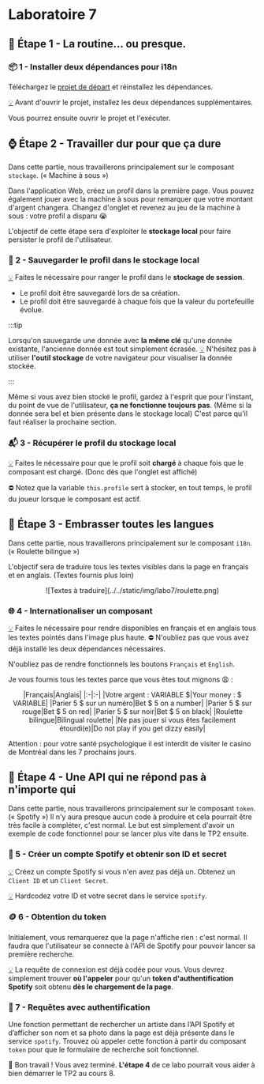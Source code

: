 # Laboratoire 7

## 🐌 Étape 1 - La routine... ou presque.

### 📦 1 - Installer deux dépendances pour i18n

Téléchargez le [projet de départ](../../static/files/labo7.zip) et réinstallez les dépendances.

[💡](/cours/rencontre4.1#étape-1----installer-deux-dépendances) Avant d'ouvrir le projet, installez les deux dépendances supplémentaires.

Vous pourrez ensuite ouvrir le projet et l'exécuter.

## ⌚ Étape 2 - Travailler dur pour que ça dure

Dans cette partie, nous travaillerons principalement sur le composant `stockage`. (« Machine à sous »)

Dans l'application Web, créez un profil dans la première page. Vous pouvez également jouer avec la machine à sous pour remarquer que votre montant d'argent changera. Changez d'onglet et revenez au jeu de la machine à sous : votre profil a disparu 😭

L'objectif de cette étape sera d'exploiter le **stockage local** pour faire persister le profil de l'utilisateur.

### 💾 2 - Sauvegarder le profil dans le stockage local

[💡](/cours/rencontre4.1#-sauvegarder-une-donnée-dun-autre-type-que-string) Faites le nécessaire pour ranger le profil dans le **stockage de session**. 

* Le profil doit être sauvegardé lors de sa création.
* Le profil doit être sauvegardé à chaque fois que la valeur du portefeuille évolue.

:::tip

Lorsqu'on sauvegarde une donnée avec **la même clé** qu'une donnée existante, l'ancienne donnée est tout simplement écrasée.
[💡](/cours/rencontre4.1#-vérifier-le-stockage-local-dans-le-navigateur) N'hésitez pas à utiliser **l'outil stockage** de votre navigateur pour visualiser la donnée stockée. 

:::

Même si vous avez bien stocké le profil, gardez à l'esprit que pour l'instant, du point de vue de l'utilisateur, **ça ne fonctionne toujours pas**. (Même si la donnée sera bel et bien présente dans le stockage local) C'est parce qu'il faut réaliser la prochaine section.

### 📬 3 - Récupérer le profil du stockage local

[💡](/cours/rencontre4.1#-récupérer-une-donnée-dun-autre-type-que-string) Faites le nécessaire pour que le profil soit **chargé** à chaque
fois que le composant est chargé. (Donc dès que l'onglet est affiché)

⛔ Notez que la variable `this.profile` sert à stocker, en tout temps, le profil du joueur lorsque le composant est actif.

## 👅 Étape 3 - Embrasser toutes les langues

Dans cette partie, nous travaillerons principalement sur le composant `i18n`. (« Roulette bilingue »)

L'objectif sera de traduire tous les textes visibles dans la page en français et en anglais. (Textes fournis plus loin)

<center>![Textes à traduire](../../static/img/labo7/roulette.png)</center>

### 🌐 4 - Internationaliser un composant

[💡](/cours/rencontre4.1#-internationalisation) Faites le nécessaire pour rendre disponibles en français et en anglais tous les textes pointés dans l'image plus haute. ⛔ N'oubliez pas que vous avez déjà installé les deux dépendances nécessaires.

N'oubliez pas de rendre fonctionnels les boutons `Français` et `English`.

Je vous fournis tous les textes parce que vous êtes tout mignons 😩 :

<center>
|Français|Anglais|
|:-|:-|
|Votre argent : VARIABLE $|Your money : $ VARIABLE|
|Parier 5 $ sur un numéro|Bet $ 5 on a number|
|Parier 5 $ sur rouge|Bet $ 5 on red|
|Parier 5 $ sur noir|Bet $ 5 on black|
|Roulette bilingue|Bilingual roulette|
|Ne pas jouer si vous êtes facilement étourdi(e)|Do not play if you get dizzy easily|
</center>

Attention : pour votre santé psychologique il est interdit de visiter le casino de Montréal dans les 7 prochains jours.

## 🛑 Étape 4 - Une API qui ne répond pas à n'importe qui

Dans cette partie, nous travaillerons principalement sur le composant `token`. (« Spotify ») Il n'y aura presque aucun code à produire et cela
pourrait être très facile à compléter, c'est normal. Le but est simplement d'avoir un exemple de code fonctionnel pour se lancer plus vite dans le TP2 ensuite.

### 🎵 5 - Créer un compte Spotify et obtenir son ID et secret

[💡](/cours/rencontre4.1#étape-1----créer-un-compte) Créez un compte Spotify si vous n'en avez pas déjà un. Obtenez un `Client ID` et un 
`Client Secret`.

[💡](/cours/rencontre4.1#étape-2---%EF%B8%8F%EF%B8%8F-hard-coder-le-client-id-et-le-client-secret) Hardcodez votre ID et votre secret dans le service `spotify`.

### 🪙 6 - Obtention du token

Initialement, vous remarquerez que la page n'affiche rien : c'est normal. Il faudra que l'utilisateur se connecte à l'API de Spotify pour
pouvoir lancer sa première recherche.

[💡](/cours/rencontre4.1#étape-3----utiliser-une-requête-de-connexion) La requête de connexion est déjà codée pour vous. Vous devrez simplement trouver **où l'appeler** pour qu'un **token d'authentification Spotify** soit obtenu **dès le chargement de la page**.

### 📶 7 - Requêtes avec authentification

Une fonction permettant de rechercher un artiste dans l’API Spotify et d’afficher son nom et sa photo dans la page est déjà présente dans le service `spotify`. Trouvez où appeler cette fonction à partir du composant `token` pour que le formulaire de recherche soit fonctionnel.

🥳 Bon travail ! Vous avez terminé. **L'étape 4** de ce labo pourrait vous aider à bien démarrer le TP2 au cours 8.